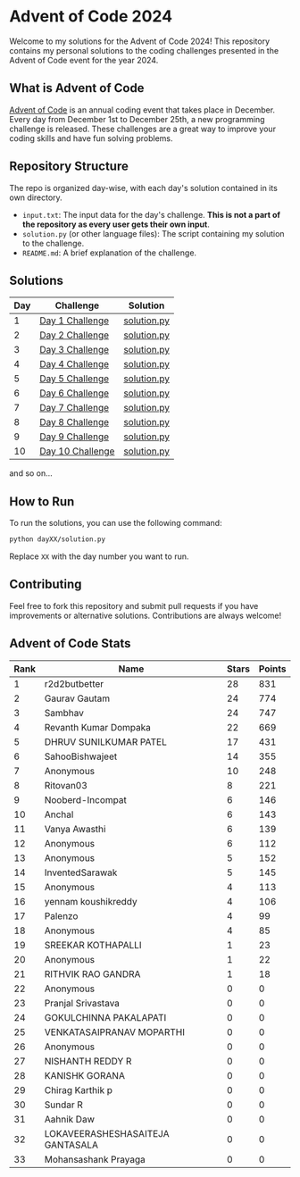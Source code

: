 # Advent of Code 2024

Welcome to my solutions for the Advent of Code 2024! This repository contains my personal solutions to the coding challenges presented in the Advent of Code event for the year 2024.

## What is Advent of Code

[Advent of Code](https://adventofcode.com/) is an annual coding event that takes place in December. Every day from December 1st to December 25th, a new programming challenge is released. These challenges are a great way to improve your coding skills and have fun solving problems.

## Repository Structure

The repo is organized day-wise, with each day's solution contained in its own directory.

- `input.txt`: The input data for the day's challenge. **This is not a part of the repository as every user gets their own input**.
- `solution.py` (or other language files): The script containing my solution to the challenge.
- `README.md`: A brief explanation of the challenge.
## Solutions

| Day | Challenge | Solution |
| --- | --------- | -------- |
| 1   | [Day 1 Challenge](https://adventofcode.com/2024/day/1) | [solution.py](./day01/day1.py) |
| 2   | [Day 2 Challenge](https://adventofcode.com/2024/day/2) | [solution.py](./day02/day2.py) |
| 3   | [Day 3 Challenge](https://adventofcode.com/2024/day/3) | [solution.py](./day03/day3.py) |
| 4   | [Day 4 Challenge](https://adventofcode.com/2024/day/4) | [solution.py](./day04/day4.py) |
| 5   | [Day 5 Challenge](https://adventofcode.com/2024/day/5) | [solution.py](./day05/day5.py) |
| 6   | [Day 6 Challenge](https://adventofcode.com/2024/day/6) | [solution.py](./day06/day6.py) |
| 7   | [Day 7 Challenge](https://adventofcode.com/2024/day/7) | [solution.py](./day07/day7.py) |
| 8   | [Day 8 Challenge](https://adventofcode.com/2024/day/8) | [solution.py](./day08/day8.py) |
| 9   | [Day 9 Challenge](https://adventofcode.com/2024/day/9) | [solution.py](./day09/day9.py) |
| 10   | [Day 10 Challenge](https://adventofcode.com/2024/day/10) | [solution.py](./day10/day10.py) |

and so on...

## How to Run

To run the solutions, you can use the following command:

```bash
python dayXX/solution.py
```

Replace `XX` with the day number you want to run.

## Contributing
Feel free to fork this repository and submit pull requests if you have improvements or alternative solutions. Contributions are always welcome!


<!-- AOC-STATS-START -->
## Advent of Code Stats

| Rank | Name | Stars | Points |
|------|------|-------|--------|
| 1 | r2d2butbetter | 28 | 831 |
| 2 | Gaurav Gautam | 24 | 774 |
| 3 | Sambhav | 24 | 747 |
| 4 | Revanth Kumar Dompaka | 22 | 669 |
| 5 | DHRUV SUNILKUMAR PATEL | 17 | 431 |
| 6 | SahooBishwajeet | 14 | 355 |
| 7 | Anonymous | 10 | 248 |
| 8 | Ritovan03 | 8 | 221 |
| 9 | Nooberd-Incompat | 6 | 146 |
| 10 | Anchal | 6 | 143 |
| 11 | Vanya Awasthi  | 6 | 139 |
| 12 | Anonymous | 6 | 112 |
| 13 | Anonymous | 5 | 152 |
| 14 | InventedSarawak | 5 | 145 |
| 15 | Anonymous | 4 | 113 |
| 16 | yennam koushikreddy | 4 | 106 |
| 17 | Palenzo | 4 | 99 |
| 18 | Anonymous | 4 | 85 |
| 19 | SREEKAR KOTHAPALLI | 1 | 23 |
| 20 | Anonymous | 1 | 22 |
| 21 | RITHVIK RAO GANDRA | 1 | 18 |
| 22 | Anonymous | 0 | 0 |
| 23 | Pranjal Srivastava | 0 | 0 |
| 24 | GOKULCHINNA PAKALAPATI | 0 | 0 |
| 25 | VENKATASAIPRANAV MOPARTHI | 0 | 0 |
| 26 | Anonymous | 0 | 0 |
| 27 | NISHANTH REDDY R | 0 | 0 |
| 28 | KANISHK GORANA | 0 | 0 |
| 29 | Chirag Karthik p | 0 | 0 |
| 30 | Sundar R | 0 | 0 |
| 31 | Aahnik Daw | 0 | 0 |
| 32 | LOKAVEERASHESHASAITEJA GANTASALA | 0 | 0 |
| 33 | Mohansashank Prayaga | 0 | 0 |
<!-- AOC-STATS-END -->

